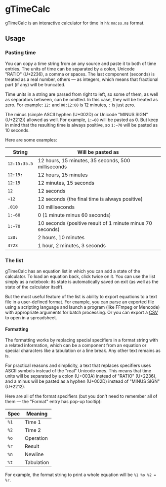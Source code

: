 # gTimeCalc

gTimeCalc is an interactive calculator for time in `hh:mm:ss.ms` format.


## Usage


### Pasting time

You can copy a time string from an any source and paste it to both of time
entries. The units of time can be separated by a colon,
Unicode "RATIO" (U+2236), a comma or spaces. The last component (seconds)
is treated as a real number, others — as integers, which means that fractional
part (if any) will be truncated.

Time units in a string are parsed from right to left, so some of them, as well
as separators between, can be omitted. In this case, they will be treated
as zero. For example: `12:` and `00:12:00` is 12 minutes, `:` is just zero.

The minus (simple ASCII hyphen (U+002D) or Unicode "MINUS SIGN" (U+2212))
allowed as well. For example, `1:−60` will be pasted as 0. But keep in mind
that the resulting time is always positive, so `1:−70` will be pasted as
10 seconds.

Here are some examples:

String       | Will be pasted as
-------------|-----------------------------------------------------------
`12:15:35.5` | 12 hours, 15 minutes, 35 seconds, 500 milliseconds
`12:15:`     | 12 hours, 15 minutes
`12:15`      | 12 minutes, 15 seconds
`12`         | 12 seconds
`−12`        | 12 seconds (the final time is always positive)
`.010`       | 10 milliseconds
`1:−60`      | 0 (1 minute minus 60 seconds)
`1:−70`      | 10 seconds (positive result of 1 minute minus 70 seconds)
`130:`       | 2 hours, 10 minutes
`3723`       | 1 hour, 2 minutes, 3 seconds


### The list

gTimeCalc has an equation list in which you can add a state of the calculator.
To load an equation back, click twice on it. You can use the list simply as a
notebook: its state is automatically saved on exit (as well as the state
of the calculator itself).

But the most useful feature of the list is ability to export equations
to a text file in a user-defined format. For example, you can parse an
exported file using a scripting language and launch a program
(like FFmpeg or Mencode) with appropriate arguments for batch processing.
Or you can export a [CSV][] to open in a spreadsheet.


#### Formatting

The formatting works by replacing special specifiers in a format string with
a related information, which can be a component from an equation or special
characters like a tabulation or a line break. Any other text remains as is.

For practical reasons and simplicity, a text that replaces specifiers uses
ASCII symbols instead of the "real" Unicode ones. This means that time units
will be separated by a colon (U+003A) instead of "RATIO" (U+2236), and a minus
will be pasted as a hyphen (U+002D) instead of "MINUS SIGN" (U+2212).

Here are all of the format specifiers (but you don't need to remember all of
them — the "Format" entry has pop-up tooltip):

Spec | Meaning
-----|------------
`%1` | Time 1
`%2` | Time 2
`%o` | Operation
`%r` | Result
`%n` | Newline
`%t` | Tabulation

For example, the format string to print a whole equation will be
`%1 %o %2 = %r`.


[CSV]: https://en.wikipedia.org/wiki/Comma-separated_values
